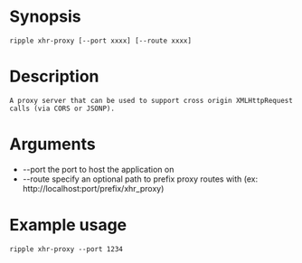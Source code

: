 # Synopsis

    ripple xhr-proxy [--port xxxx] [--route xxxx]

# Description

    A proxy server that can be used to support cross origin XMLHttpRequest calls (via CORS or JSONP).

# Arguments

* --port   the port to host the application on
* --route  specify an optional path to prefix proxy routes with (ex: http://localhost:port/prefix/xhr_proxy)

# Example usage

    ripple xhr-proxy --port 1234
